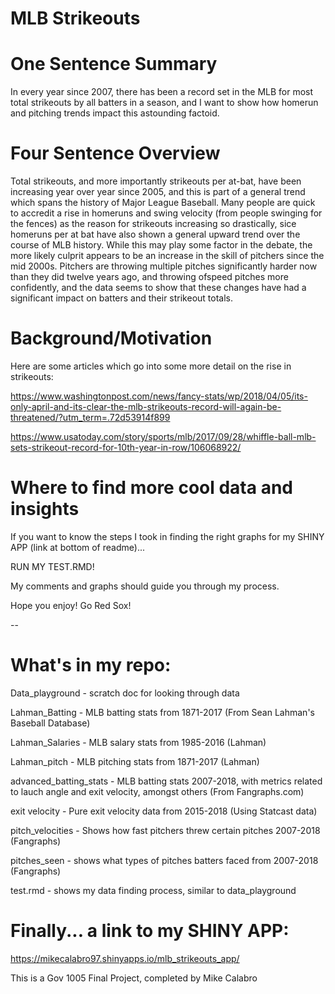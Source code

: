 # MLB Strikeouts

# One Sentence Summary

In every year since 2007, there has been a record set in the MLB for most total strikeouts by all batters in a season, and I want to show how homerun and pitching trends impact this astounding factoid.

# Four Sentence Overview

Total strikeouts, and more importantly strikeouts per at-bat, have been increasing year over year since 2005, and this is part of a general trend which spans the history of Major League Baseball. Many people are quick to accredit a rise in homeruns and swing velocity (from people swinging for the fences) as the reason for strikeouts increasing so drastically, sice homeruns per at bat have also shown a general upward trend over the course of MLB history. While this may play some factor in the debate, the more likely culprit appears to be an increase in the skill of pitchers since the mid 2000s. Pitchers are throwing multiple pitches significantly harder now than they did twelve years ago, and throwing ofspeed pitches more confidently, and the data seems to show that these changes have had a significant impact on batters and their strikeout totals.

# Background/Motivation

Here are some articles which go into some more detail on the rise in strikeouts:

https://www.washingtonpost.com/news/fancy-stats/wp/2018/04/05/its-only-april-and-its-clear-the-mlb-strikeouts-record-will-again-be-threatened/?utm_term=.72d53914f899

https://www.usatoday.com/story/sports/mlb/2017/09/28/whiffle-ball-mlb-sets-strikeout-record-for-10th-year-in-row/106068922/


# Where to find more cool data and insights

If you want to know the steps I took in finding the right graphs for my SHINY APP (link at bottom of readme)...

RUN MY TEST.RMD!

My comments and graphs should guide you through my process.

Hope you enjoy! Go Red Sox!

--

# What's in my repo:

Data_playground - scratch doc for looking through data

Lahman_Batting - MLB batting stats from 1871-2017 (From Sean Lahman's Baseball Database)

Lahman_Salaries - MLB salary stats from 1985-2016 (Lahman)

Lahman_pitch - MLB pitching stats from 1871-2017 (Lahman)

advanced_batting_stats - MLB batting stats 2007-2018, with metrics related to lauch angle and exit velocity, amongst others (From Fangraphs.com)

exit velocity - Pure exit velocity data from 2015-2018 (Using Statcast data)

pitch_velocities - Shows how fast pitchers threw certain pitches 2007-2018 (Fangraphs)

pitches_seen - shows what types of pitches batters faced from 2007-2018 (Fangraphs)

test.rmd - shows my data finding process, similar to data_playground


# Finally... a link to my SHINY APP:

https://mikecalabro97.shinyapps.io/mlb_strikeouts_app/


This is a Gov 1005 Final Project, completed by Mike Calabro

